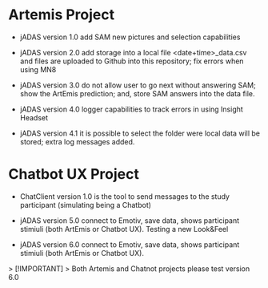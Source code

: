# Artemis Project

* jADAS version 1.0 add SAM new pictures and selection capabilities

* jADAS  version 2.0 add storage into a local file <date+time>_data.csv and files are uploaded to Github into this repository; fix errors when using MN8

* jADAS  version 3.0 do not allow user to go next without answering SAM; show the ArtEmis prediction; and, store SAM answers into the data file.

* jADAS version 4.0 logger capabilities to track errors in using Insight Headset

* jADAS version 4.1 it is possible to select the folder were local data will be stored; extra log messages added.


# Chatbot UX Project
  
* ChatClient version 1.0 is the tool to send messages to the study participant (simulating being a Chatbot)

* jADAS version 5.0 connect to Emotiv, save data, shows participant stimiuli (both ArtEmis or Chatbot UX). Testing a new Look&Feel

* jADAS version 6.0 connect to Emotiv, save data, shows participant stimiuli (both ArtEmis or Chatbot UX).

<p></p>
> [!IMPORTANT]
> Both Artemis and Chatnot projects please test version 6.0

